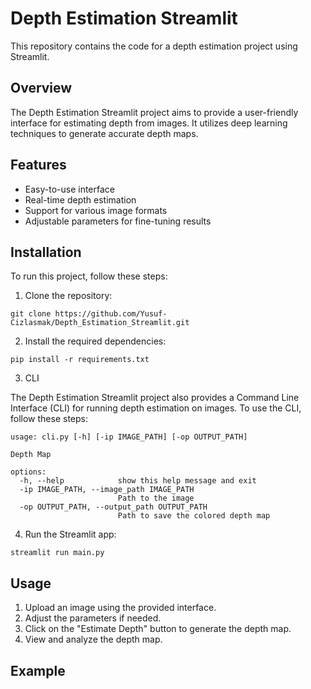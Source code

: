 # Depth Estimation Streamlit

This repository contains the code for a depth estimation project using Streamlit. 

## Overview
The Depth Estimation Streamlit project aims to provide a user-friendly interface for estimating depth from images. It utilizes deep learning techniques to generate accurate depth maps.

## Features
- Easy-to-use interface
- Real-time depth estimation
- Support for various image formats
- Adjustable parameters for fine-tuning results

## Installation
To run this project, follow these steps:

1. Clone the repository:
```
git clone https://github.com/Yusuf-Cizlasmak/Depth_Estimation_Streamlit.git
```

2. Install the required dependencies:
```
pip install -r requirements.txt
```
3. CLI

The Depth Estimation Streamlit project also provides a Command Line Interface (CLI) for running depth estimation on images. To use the CLI, follow these steps:

```
usage: cli.py [-h] [-ip IMAGE_PATH] [-op OUTPUT_PATH]

Depth Map

options:
  -h, --help            show this help message and exit
  -ip IMAGE_PATH, --image_path IMAGE_PATH
                        Path to the image
  -op OUTPUT_PATH, --output_path OUTPUT_PATH
                        Path to save the colored depth map
```





4. Run the Streamlit app:
```
streamlit run main.py
```

## Usage
1. Upload an image using the provided interface.
2. Adjust the parameters if needed.
3. Click on the "Estimate Depth" button to generate the depth map.
4. View and analyze the depth map.


## Example

